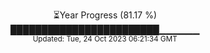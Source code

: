 <p align="center">
⏳Year Progress (81.17 %) <br>
████████████████████████▁▁▁▁▁▁ <br>
<sub>Updated: Tue, 24 Oct 2023 06:21:34 GMT</sub>
</p>


